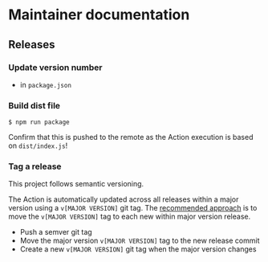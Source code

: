 # Maintainer documentation

## Releases

### Update version number

- in `package.json`

### Build dist file

```
$ npm run package
```

Confirm that this is pushed to the remote as the Action execution is based on `dist/index.js`!

### Tag a release

This project follows semantic versioning.

The Action is automatically updated across all releases within a major version using a `v[MAJOR VERSION]` git tag.  The [recommended approach](https://help.github.com/en/actions/building-actions/about-actions#versioning-your-action) is to move the `v[MAJOR VERSION]` tag to each new within major version release.

- Push a semver git tag
- Move the major version `v[MAJOR VERSION]` tag to the new release commit
- Create a new `v[MAJOR VERSION]` git tag when the major version changes
